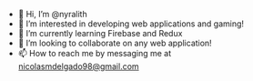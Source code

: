 - 👋 Hi, I’m @nyralith
- 👀 I’m interested in developing web applications and gaming!
- 🌱 I’m currently learning Firebase and Redux
- 💞️ I’m looking to collaborate on any web application!
- 📫 How to reach me by messaging me at nicolasmdelgado98@gmail.com

<!---
nyralith/nyralith is a ✨ special ✨ repository because its `README.md` (this file) appears on your GitHub profile.
You can click the Preview link to take a look at your changes.
--->
